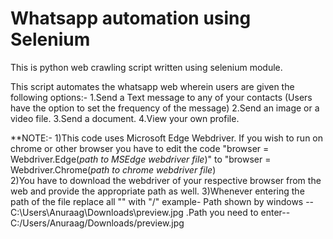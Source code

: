 # Whatsapp automation using Selenium





This is python web crawling script written using selenium module.

This script automates the whatsapp web wherein users are given the following options:-
  1.Send a Text message to any of your contacts (Users have the option to set the frequency of the message)
  2.Send an image or a video file.
  3.Send a document.
  4.View your own profile.

**NOTE:- 1)This code uses Microsoft Edge Webdriver. If you wish to run on chrome or other browser you have to edit the code 
         "browser = Webdriver.Edge(*path to MSEdge webdriver file*)" to "browser = Webdriver.Chrome(*path to chrome webdriver file*)  
         2)You have to download the webdriver of your respective browser from the web and provide the appropriate path as well.
         3)Whenever entering the path of the file replace all "\" with "/" 
 example-
 Path shown by windows --  C:\Users\Anuraag\Downloads\preview.jpg
          .Path you need to enter--  C:/Users/Anuraag/Downloads/preview.jpg
